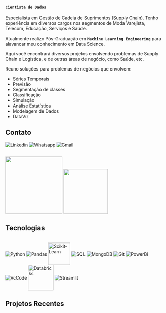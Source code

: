 
#### **``Cientista de Dados``** 
Especialista em Gestão de Cadeia de Suprimentos (Supply Chain).
Tenho experiência em diversos cargos nos segmentos de Moda Varejista, Telecom, Educação, Serviços e Saúde.

Atualmente realizo Pós-Graduação em **``Machine Learning Engineering``** para alavancar meu conhecimento em Data Science.

Aqui você encontrará diversos projetos envolvendo problemas de Supply Chain e Logística, e de outras áreas de negócio, como Saúde, etc.

Reuno soluções para problemas de negócios que envolvem:

* Séries Temporais
* Previsão
* Segmentação de classes
* Classificação
* Simulação
* Análise Estatística 
* Modelagem de Dados
* DataViz

## **Contato** 

[![Linkedin](https://img.shields.io/badge/LinkedIn-0077B5?style=for-the-badge&logo=linkedin&logoColor=white)](https://linkedin.com.br/in/ederray)
[![Whatsapp](https://img.shields.io/badge/WhatsApp-25D366?style=for-the-badge&logo=whatsapp&logoColor=white)](https://w.app/pqxok7)
[![Gmail](https://img.shields.io/badge/Gmail-D14836?style=for-the-badge&logo=gmail&logoColor=white)](mailto:eder.ray@gmail.com)



<div>

##

  <img height = "180cm" src="https://github-readme-stats.vercel.app/api?username=ederray&show_icons=true&theme=tokyonight&include_all_commits=true&count_private=true"/>
  
  <img height = "140cm" src="https://github-readme-stats.vercel.app/api/top-langs/?username=ederray&layout=compact&langs_count=16&theme=tokyonight"/>
 
</div>

## **Tecnologias** 

<div style="display:inline_block"><br/>
<img align="center" alt= "Python" src="https://icongr.am/devicon/python-original.svg?size=50&color=currentColor">
<img align="center" alt= "Pandas" src="https://img.icons8.com/?size=50&id=xSkewUSqtErH&format=png&color=000000">
<img align="center" alt= "Scikit-Learn" height= "70px" width="70px" src="https://cdn.jsdelivr.net/gh/devicons/devicon@latest/icons/scikitlearn/scikitlearn-original.svg"> 
<img align="center" alt= "SQL" src="https://img.icons8.com/?size=50&id=J6KcaRLsTgpZ&format=png&color=000000">
<img align="center" alt= "MongoDB" src="https://icongr.am/devicon/mongodb-original-wordmark.svg?size=50&color=currentColor">
<img align="center" alt= "Git" src="https://icongr.am/devicon/git-original.svg?size=40&color=currentColor">
<img align="center" alt= "PowerBi" src="https://img.icons8.com/?size=50&id=3sGOUDo9nJ4k&format=png&color=000000">
<img align="center" alt= "VcCode" src="https://img.icons8.com/?size=50&id=9OGIyU8hrxW5&format=png&color=000000">
<img align="center" alt= "Databricks" 
height= "80px" width="80px" src="https://cdn.brandfetch.io/idSUrLOWbH/idEHbzBDZC.svg?c=1bxid64Mup7aczewSAYMX&t=1661139049043">
<img align="center" alt= "Streamlit" src="https://img.icons8.com/?size=50&id=Rffi8qeb2fK5&format=png&color=000000">
        
</div>

## **Projetos Recentes** 
